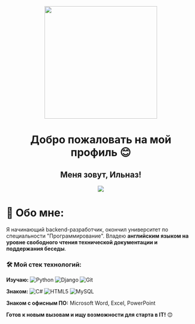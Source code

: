 <div align="center">
  <img height="300" src="https://github.com/Rock4ik/Rock4ik/blob/main/ukinami-yuzuhas-pixelated-lofi-moewalls-com.gif" />
</div>

###

<h1 align="center">Добро пожаловать на мой профиль 😊</h1>

###

<h2 align="center">Меня зовут, Ильназ!</h1>

<div align="center">
  <img src="https://visitor-badge.laobi.icu/badge?page_id=rock4ik.rock4ik&"  />
</div>

# 💫 Обо мне:
Я начинающий backend-разработчик, окончил университет по специальности "Программирование". Владею **английским языком на уровне свободного чтения технической документации и поддержания беседы**.


### 🛠 Мой стек технологий:
**Изучаю:** ![Python](https://img.shields.io/badge/Python-3776AB?style=flat&logo=python&logoColor=white) ![Django](https://img.shields.io/badge/Django-092E20?style=flat&logo=django&logoColor=white) ![Git](https://img.shields.io/badge/Git-F05032?style=flat&logo=git&logoColor=white)

**Знаком:** ![C#](https://img.shields.io/badge/C%23-239120?style=flat&logo=c-sharp&logoColor=white) ![HTML5](https://img.shields.io/badge/HTML5-E34F26?style=flat&logo=html5&logoColor=white) ![MySQL](https://img.shields.io/badge/MySQL-4479A1?style=flat&logo=mysql&logoColor=white)

**Знаком с офисным ПО:** Microsoft Word, Excel, PowerPoint

**Готов к новым вызовам и ищу возможности для старта в IT!** 😊<br>


